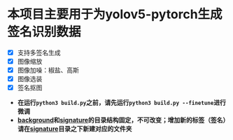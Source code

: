 # 本项目主要用于为yolov5-pytorch生成签名识别数据
* [x] 支持多签名生成
* [x] 图像缩放
* [x] 图像加噪：椒盐、高斯
* [x] 图像选装
* [x] 签名抠图
* **在运行`python3 build.py`之前，请先运行`python3 build.py --finetune`进行微调**
* **[background](./dataset/background)和[signature](./dataset/signature)的目录结构固定，不可改变；增加新的标签（签名）请在[signature](./dataset/signature)目录之下新建对应的文件夹**